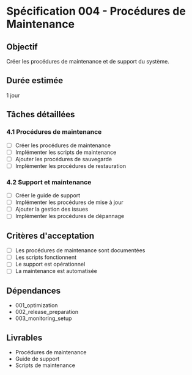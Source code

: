 # Spécification 004 - Procédures de Maintenance

## Objectif
Créer les procédures de maintenance et de support du système.

## Durée estimée
1 jour

## Tâches détaillées

### 4.1 Procédures de maintenance
- [ ] Créer les procédures de maintenance
- [ ] Implémenter les scripts de maintenance
- [ ] Ajouter les procédures de sauvegarde
- [ ] Implémenter les procédures de restauration

### 4.2 Support et maintenance
- [ ] Créer le guide de support
- [ ] Implémenter les procédures de mise à jour
- [ ] Ajouter la gestion des issues
- [ ] Implémenter les procédures de dépannage

## Critères d'acceptation
- [ ] Les procédures de maintenance sont documentées
- [ ] Les scripts fonctionnent
- [ ] Le support est opérationnel
- [ ] La maintenance est automatisée

## Dépendances
- 001_optimization
- 002_release_preparation
- 003_monitoring_setup

## Livrables
- Procédures de maintenance
- Guide de support
- Scripts de maintenance
